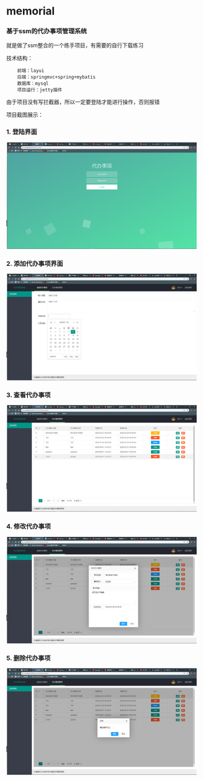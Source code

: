 # memorial
### 基于ssm的代办事项管理系统

就是做了ssm整合的一个练手项目，有需要的自行下载练习

技术结构：
```
    前端：layui
    后端：springmvc+spring+mybatis
    数据库：mysql
    项目运行：jetty插件
``` 
由于项目没有写拦截器，所以一定要登陆才能进行操作，否则报错

项目截图展示：

### 1. 登陆界面
![](img/1.png)

### 2. 添加代办事项界面
![](img/图片2.png)

### 3. 查看代办事项
![](img/图片3.png)

### 4. 修改代办事项
![](img/图片4.png)

### 5. 删除代办事项
![](img/图片5.png)